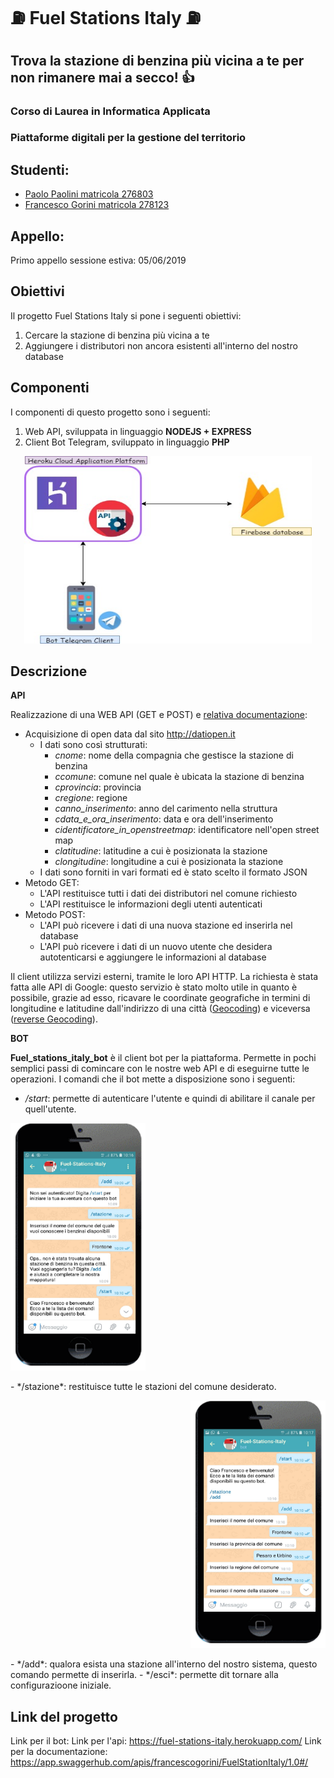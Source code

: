 # :fuelpump: Fuel Stations Italy :fuelpump:
## Trova la stazione di benzina più vicina a te per non rimanere mai a secco! :+1:

### Corso di Laurea in Informatica Applicata
### Piattaforme digitali per la gestione del territorio

## Studenti:
 - [Paolo Paolini matricola 276803](https://github.com/Rozyz)
 - [Francesco Gorini matricola 278123](https://github.com/francescogorini)

## Appello:
 Primo appello sessione estiva: 05/06/2019

## Obiettivi
Il progetto Fuel Stations Italy si pone i seguenti obiettivi:
  1. Cercare la stazione di benzina più vicina a te
  2. Aggiungere i distributori non ancora esistenti all'interno del nostro database

## Componenti
I componenti di questo progetto sono i seguenti:
  1. Web API, sviluppata in linguaggio **NODEJS + EXPRESS**
  2. Client Bot Telegram, sviluppato in linguaggio **PHP**
  <p align="center">
    <img width="460" height="300" src="https://github.com/Rozyz/ProgettoPDGT_Paolini_Gorini/blob/master/img/FuelStations.jpg">
  </p>

## Descrizione 

**API**

Realizzazione di una WEB API (GET e POST) e [relativa documentazione](https://app.swaggerhub.com/apis/francescogorini/FuelStationItaly/1.0#/):
 - Acquisizione di open data dal sito http://datiopen.it
   * I dati sono così strutturati:
     * *cnome*: nome della compagnia che gestisce la stazione di benzina
     * *ccomune*: comune nel quale è ubicata la stazione di benzina
     * *cprovincia*: provincia 
     * *cregione*: regione
     * *canno_inserimento*: anno del carimento nella struttura 
     * *cdata_e_ora_inserimento*: data e ora dell'inserimento
     * *cidentificatore_in_openstreetmap*: identificatore nell'open street map
     * *clatitudine*: latitudine a cui è posizionata la stazione
     * *clongitudine*: longitudine a cui è posizionata la stazione
   * I dati sono forniti in vari formati ed è stato scelto il formato JSON
 - Metodo GET:
   * L'API restituisce tutti i dati dei distributori nel comune richiesto
   * L'API restituisce le informazioni degli utenti autenticati 
 - Metodo POST:
   * L'API può ricevere i dati di una nuova stazione ed inserirla nel database
   * L'API può ricevere i dati di un nuovo utente che desidera autotenticarsi e aggiungere le informazioni al database

Il client utilizza servizi esterni, tramite le loro API HTTP. 
La richiesta è stata fatta alle API di Google: questo servizio è stato molto utile in quanto è possibile, grazie ad esso, ricavare le coordinate geografiche in termini di longitudine e latitudine dall'indirizzo di una città ([Geocoding](https://en.wikipedia.org/wiki/Geocoding)) e viceversa ([reverse Geocoding](https://en.wikipedia.org/wiki/Reverse_geocoding)).

**BOT**

**Fuel_stations_italy_bot** è il client bot per la piattaforma. Permette in pochi semplici passi di comincare con le nostre web API e di eseguirne tutte le operazioni. 
I comandi che il bot mette a disposizione sono i seguenti:
 - */start*: permette di autenticare l'utente e quindi di abilitare il canale per quell'utente.
 <p align="left">
    <img width="216" height="396" src="https://github.com/Rozyz/ProgettoPDGT_Paolini_Gorini/blob/master/img/screenshot1.png">
  </p>
 - */stazione*: restituisce tutte le stazioni del comune desiderato.
 <p align="right">
    <img width="216" height="396" src="https://github.com/Rozyz/ProgettoPDGT_Paolini_Gorini/blob/master/img/screenshot2.png">
  </p>
 - */add*: qualora esista una stazione all'interno del nostro sistema, questo comando permette di inserirla.
 - */esci*: permette dit tornare alla configurazioone iniziale.
  

## Link del progetto

Link per il bot:
Link per l'api: https://fuel-stations-italy.herokuapp.com/
Link per la documentazione: https://app.swaggerhub.com/apis/francescogorini/FuelStationItaly/1.0#/
